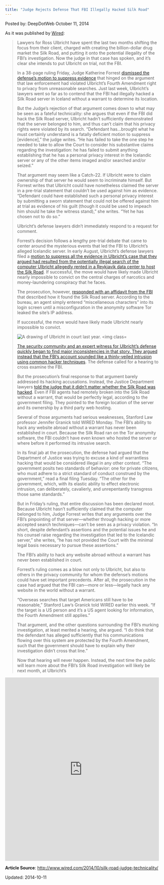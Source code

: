```yaml
---
title: "Judge Rejects Defense That FBI Illegally Hacked Silk Road"
---
```


Posted by: DeepDotWeb
<span>October 11, 2014</span>

<p>As it was published by <a href="http://www.wired.com/2014/10/silk-road-judge-technicality/" target="_blank">Wired</a>:</p>
<blockquote><p>Lawyers for Ross Ulbricht have spent the last two months shifting the focus from their client, charged with creating the billion-dollar drug market the Silk Road, and putting it onto the potential illegality of the FBI’s investigation. Now the judge in that case has spoken, and it’s clear she intends to put Ulbricht on trial, not the FBI.</p>
<p>In a 38-page ruling Friday, Judge Katherine Forrest <a href="http://www.wired.com/2014/08/feds-silk-road-investigation-violated-privacy-law-sites-alleged-creator-tells-court/" target="_blank">dismissed the defense’s motion to suppress evidence</a> that hinged on the argument that law enforcement had violated Ulbricht’s Fourth Amendment right to privacy from unreasonable searches. Just last week, Ulbricht’s lawyers went so far as to contend that the FBI had illegally hacked a Silk Road server in Iceland without a warrant to determine its location.</p>
<p>But the Judge’s rejection of that argument comes down to what may be seen as a fateful technicality: she argues that even if the FBI did hack the Silk Road server, Ulbricht hadn’t sufficiently demonstrated that the server belonged to him, and thus can’t claim that his privacy rights were violated by its search. “Defendant has…brought what he must certainly understand is a fatally deficient motion to suppress [evidence],” the judge writes. “He has failed to take the one step he needed to take to allow the Court to consider his substantive claims regarding the investigation: he has failed to submit anything establishing that he has a personal privacy interest in the Icelandic server or any of the other items imaged and/or searched and/or seized.”</p>
<p>That argument may seem like a Catch-22. If Ulbricht were to claim ownership of that server he would seem to incriminate himself. But Forrest writes that Ulbricht could have nonetheless claimed the server in a pre-trial statement that couldn’t be used against him as evidence. “Defendant could have established such a personal privacy interest by submitting a sworn statement that could not be offered against him at trial as evidence of his guilt (though it could be used to impeach him should he take the witness stand),” she writes. “Yet he has chosen not to do so.”</p>
<p>Ulbricht’s defense lawyers didn’t immediately respond to a request for comment.</p>
<p>Forrest’s decision follows a lengthy pre-trial debate that came to center around the mysterious events that led the FBI to Ulbricht’s alleged Icelandic server. In early August, Ulbricht’s defense lawyers filed a <a href="http://www.wired.com/2014/08/feds-silk-road-investigation-violated-privacy-law-sites-alleged-creator-tells-court/" target="_blank">motion to suppress all the evidence in Ulbricht’s case that they argued had resulted from the potentially illegal search of the computer Ulbricht allegedly rented in a Reykjavik data center to host the Silk Road</a>. If successful, the move would have likely made Ulbricht nearly impossible to convict on the central charges of narcotics and money-laundering conspiracy that he faces.</p>
<p>The prosecution, however, <a href="http://www.wired.com/2014/09/the-fbi-finally-says-how-it-legally-pinpointed-silk-roads-server/" target="_blank">responded with an affidavit from the FBI</a> that described how it found the Silk Road server. According to the bureau, an agent simply entered “miscellaneous characters” into its login screen until a misconfiguration in the anonymity software Tor leaked the site’s IP address.</p>
<div class="pullquote-left">If successful, the move would have likely made Ulbricht nearly impossible to convict.</div>
<p><img class="size-660-single-full wp-image-1594291" src="http://www.wired.com/wp-content/uploads/2014/10/ulbrichtsketch2-660x495.jpg" alt="A drawing of Ulbricht in court last year. &lt;img class="/></p>
<p><a href="http://www.wired.com/wp-content/uploads/2014/10/ulbrichtsketch2.jpg" target="_blank">The security community and an expert witness for Ulbricht’s defense quickly began to find major inconsistencies in that story. They argued instead that the FBI’s </a><a href="http://www.wired.com/2014/09/fbi-silk-road-hacking-question/">account sounded like a thinly-veiled intrusion using common hacker techniques</a>. The defense called for a hearing to cross examine the FBI.</p>
<p>But the prosecution’s final response to that argument barely addressed its hacking accusations. Instead, the Justice Department lawyers <a href="http://www.wired.com/2014/10/feds-silk-road-hack-legal/" target="_blank">told the judge that it didn’t matter whether the Silk Road was hacked</a>. Even if FBI agents had remotely broken into the Silk Road without a warrant, that would be perfectly legal, according to the government filing. They pointed to the foreign location of the server and its ownership by a third party web hosting.</p>
<p>Several of those arguments had serious weaknesses, Stanford Law professor Jennifer Granick told WIRED Monday. The FBI’s ability to hack any website abroad without a warrant has never been established in court. Because the Silk Road ran on the Tor anonymity software, the FBI couldn’t have even known who hosted the server or where before it performed its intrusive search.</p>
<p>In its final jab at the prosecution, the defense had argued that the Department of Justice was trying to excuse a kind of warrantless hacking that would be considered illegal in any other context. “The government posits two standards of behavior: one for private citizens, who must adhere to a strict standard of conduct construed by the government,” read a final filing Tuesday. “The other for the government, which, with its elastic ability to effect electronic intrusion, can deliberately, cavalierly, and unrepentantly transgress those same standards.”</p>
<p>But in Friday’s ruling, that entire discussion has been declared moot. Because Ulbricht hasn’t sufficiently claimed that the computer belonged to him, Judge Forrest writes that any arguments over the FBI’s pinpointing of that server—whether through hacking or more accepted search techniques—can’t be seen as a privacy violation. “In short, despite defendant’s assertions and the potential issues he and his counsel raise regarding the investigation that led to the Icelandic server,” she writes, “he has not provided the Court with the minimal legal basis necessary to pursue these assertions.”</p>
<div class="pullquote-left">The FBI’s ability to hack any website abroad without a warrant has never been established in court.</div>
<p>Forrest’s ruling comes as a blow not only to Ulbricht, but also to others in the privacy community for whom the defense’s motions could have set important precedents. After all, the prosecution in the case had argued that the FBI can—more or less—legally hack any website in the world without a warrant.</p>
<p>“Overseas searches that target Americans still have to be reasonable,” Stanford Law’s Granick told WIRED earlier this week. “If the target is a US person and it’s a US agent looking for information, the Fourth Amendment still applies.”</p>
<p>That argument, and the other questions surrounding the FBI’s murking investigation, at least merited a hearing, she argued. “I do think that the defendant has alleged sufficiently that his communications flowing over this system are protected by the Fourth Amendment, such that the government should have to explain why their investigation didn’t cross that line.”</p>
<p>Now that hearing will never happen. Instead, the next time the public will learn more about the FBI’s Silk Road investigation will likely be next month, at Ulbricht’s</p></blockquote>
<p><iframe id="doc_21806" class="scribd_iframe_embed" src="https://www.scribd.com/embeds/242560546/content?start_page=1&amp;view_mode=scroll&amp;show_recommendations=true" width="100%" height="600" frameborder="0" scrolling="no" data-auto-height="false" data-aspect-ratio="undefined"></iframe></p>
<p><strong>Article Source</strong>: <a href="http://www.wired.com/2014/10/silk-road-judge-technicality/" target="_blank">http://www.wired.com/2014/10/silk-road-judge-technicality/</a></p>



Updated: 2014-10-11
    
